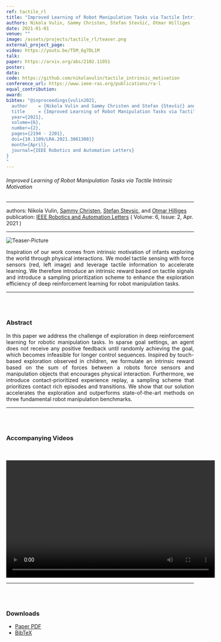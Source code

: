 ```yaml
---
ref: tactile_rl
title: "Improved Learning of Robot Manipulation Tasks via Tactile Intrinsic Motivation"
authors: Nikola Vulin, Sammy Christen, Stefan Stevšić, Otmar Hilliges
date: 2021-01-01
venue: ""
image: /assets/projects/tactile_rl/teaser.png
external_project_page: 
video: https://youtu.be/T5M_6g7DL1M
talk: 
paper: https://arxiv.org/abs/2102.11051
poster: 
data: 
code: https://github.com/nikolavulin/tactile_intrinsic_motivation
conference_url: https://www.ieee-ras.org/publications/ra-l
equal_contribution: 
award: 
bibtex: "@inproceedings{vulin2021,
  author    = {Nikola Vulin and Sammy Christen and Stefan {Stevšić} and Otmar Hilliges},
  title     = {Improved Learning of Robot Manipulation Tasks via Tactile Intrinsic Motivation},
  year={2021},
  volume={6},
  number={2},
  pages={2194 - 2201},
  doi={10.1109/LRA.2021.3061308}}
  month={April},
  journal={IEEE Robotics and Automation Letters}
}
"
---
```


<h6>Improved Learning of Robot Manipulation Tasks via Tactile Intrinsic Motivation</h6>
<hr />

<div class="fullcol">
    <div class="teaser-info-projectpage">
            <span class="normalcap">authors:</span>
            <span class="authorcap">
                <nobr> Nikola Vulin, </nobr>
                <nobr><a href="/people/sammyc/" title="Sammy Christen">Sammy Christen</a>, </nobr>
                <nobr><a href="/people/stevsics/" title="Stefan Stevsic">Stefan Stevsic</a>, </nobr>
                and
                <nobr><a href="/people/hilliges/" title="Otmar Hilliges">Otmar Hilliges</a> </nobr>
            </span>
            <br/>
            <span class="normalcap"><nobr>publication: </nobr></span>
            <span class="authorcap">
                   <a class="a-text-ext" href="https://www.ieee-ras.org/publications/ra-l" title="IEEE Robotics and Automation Letters">IEEE Robotics and Automation Letters</a> ( Volume: 6, Issue: 2, Apr. 2021 )
            </span>
	<br/>
        <hr />
    </div>
</div>

<div class="fullcol">
    <img class="fullcol" src="<?php ait_root_dir();?>projects/2021/tactile_rl/tactile_overview.png" alt="Teaser-Picture" />
    <div class="fullcol">
        <p align="justify">
            <span class="figurecap">
            Inspiration of our work comes from intrinsic motivation of infants exploring the world through physical interactions. We model tactile sensing with force sensors (red, left image) and leverage tactile information to accelerate learning. We therefore introduce an intrinsic reward based on tactile signals and introduce a sampling prioritization scheme to enhance the exploration efficiency of deep reinforcement learning for robot manipulation tasks.
           </span>
        </p>
        <hr />
        <br/>
        <br/>
    </div>
</div>

<div class="fullcol">
    <h3>Abstract</h3>
    <p align="justify">
    In this paper we address the challenge of exploration in deep reinforcement learning for robotic manipulation tasks. In sparse goal settings, an agent does not receive any positive feedback until randomly achieving the goal, which becomes infeasible for longer control sequences. Inspired by touch-based exploration observed in children, we formulate an intrinsic reward based on the sum of forces between a robots force sensors and manipulation objects that encourages physical interaction. Furthermore, we introduce contact-prioritized experience replay, a sampling scheme that prioritizes contact rich episodes and transitions. We show that our solution accelerates the exploration and outperforms state-of-the-art methods on three fundamental robot manipulation benchmarks.
    <hr />
    <br/>
    <br/>
</div>


<div class="fullcol">
<h3>Accompanying Videos</h3>
	<br/>
	<br/>
    <div class="video" align="center">
    <video width="560" height="315" src="<?php ait_root_dir();?>projects/2021/tactile_rl/downloads/tactile_overview.mp4" frameborder="0" allowfullscreen controls></video>
    <hr />
    <br/>
    <br/>
</div>

<div class="fullcol">
 <h3>Downloads</h3>
    <ul class="linklist">
        <li class="a-pdf"><a title="Paper PDF" href="<?php ait_root_dir();?>projects/2021/tactile_rl/downloads/FORCE_final_arxiv.pdf">Paper PDF</a></li>
        <li class="a-bib"><a title="BibTex" href="<?php ait_root_dir();?>projects/2021/tactile_rl/tactile2021.bib">BibTeX</a></li>
    </ul>
    <br/>
</div>



